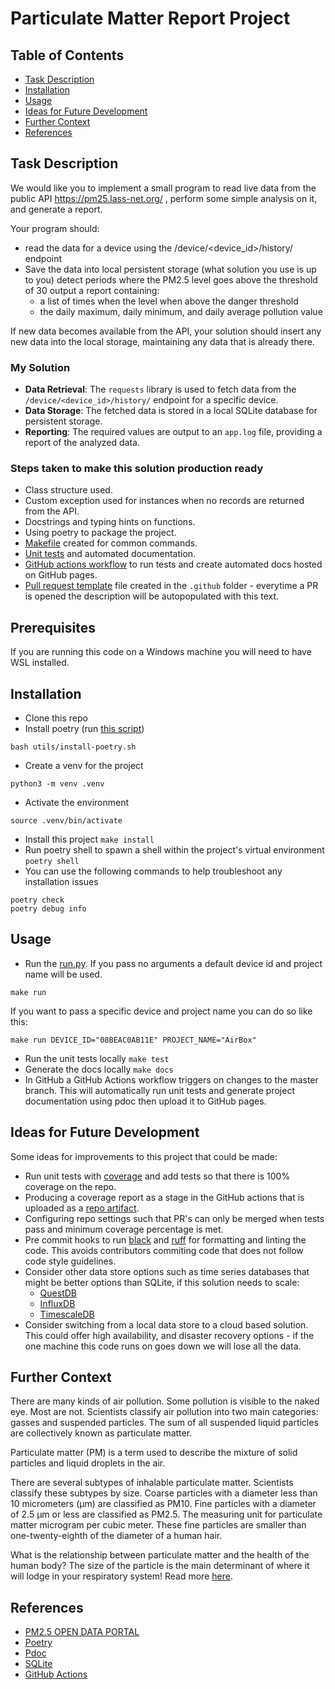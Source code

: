 # Particulate Matter Report Project

## Table of Contents
- [Task Description](#task-description)
- [Installation](#installation)
- [Usage](#usage)
- [Ideas for Future Development](#ideas-for-future-development)
- [Further Context](#further-context)
- [References](#references)

## Task Description

We would like you to implement a small program to read live data from the public API https://pm25.lass-net.org/ , perform some simple analysis on it, and generate a report.

Your program should:
- read the data for a device using the /device/<device_id>/history/ endpoint
- Save the data into local persistent storage (what solution you use is up to you)
detect periods where the PM2.5 level goes above the threshold of 30
output a report containing:
  - a list of times when the level when above the danger threshold
  - the daily maximum, daily minimum, and daily average pollution value

If new data becomes available from the API, your solution should insert any new data into the local storage, maintaining any data that is already there.

### My Solution
- **Data Retrieval**: The `requests` library is used to fetch data from the `/device/<device_id>/history/` endpoint for a specific device.
- **Data Storage**: The fetched data is stored in a local SQLite database for persistent storage.
- **Reporting**: The required values are output to an `app.log` file, providing a report of the analyzed data.

### Steps taken to make this solution production ready

- Class structure used.
- Custom exception used for instances when no records are returned from the API.
- Docstrings and typing hints on functions.
- Using poetry to package the project.
- [Makefile](Makefile) created for common commands.
- [Unit tests](tests) and automated documentation.
- [GitHub actions workflow](.github/workflows/test_and_deploy_workflow.yaml) to run tests and create automated docs hosted on GitHub pages.
- [Pull request template](.github/PULL_REQUEST_TEMPLATE.md) file created in the `.github` folder - everytime a PR is opened the description will be autopopulated with this text.

## Prerequisites
If you are running this code on a Windows machine you will need to have WSL installed.

## Installation
- Clone this repo
- Install poetry (run [this script](utils/install-poetry.sh))
```
bash utils/install-poetry.sh
```
- Create a venv for the project 

```
python3 -m venv .venv
```
- Activate the environment
```
source .venv/bin/activate
```
- Install this project `make install`
- Run poetry shell to spawn a shell within the project's virtual environment `poetry shell`
- You can use the following commands to help troubleshoot any installation issues
```
poetry check
poetry debug info
```

## Usage
- Run the [run.py](run.py). If you pass no arguments a default device id and project name will be used.
```
make run
```
If you want to pass a specific device and project name you can do so like this:
```
make run DEVICE_ID="08BEAC0AB11E" PROJECT_NAME="AirBox"
```
- Run the unit tests locally `make test`
- Generate the docs locally `make docs`
- In GitHub a GitHub Actions workflow triggers on changes to the master branch. This will automatically run unit tests and generate project documentation using pdoc then upload it to GitHub pages. 

## Ideas for Future Development
Some ideas for improvements to this project that could be made:
 - Run unit tests with [coverage](#https://coverage.readthedocs.io/en/7.5.3/) and add tests so that there is 100% coverage on the repo.
 - Producing a coverage report as a stage in the GitHub actions that is uploaded as a [repo artifact](#https://docs.github.com/en/actions/using-workflows/storing-workflow-data-as-artifacts).
 - Configuring repo settings such that PR's can only be merged when tests pass and minimum coverage percentage is met.
 - Pre commit hooks to run [black](#https://github.com/psf/black) and [ruff](#https://docs.astral.sh/ruff/) for formatting and linting the code. This avoids contributors commiting code that does not follow code style guidelines.
 - Consider other data store options such as time series databases that might be better options than SQLite, if this solution needs to scale:
   - [QuestDB](#https://questdb.io/)
   - [InfluxDB](#https://www.influxdata.com/)
   - [TimescaleDB](#https://www.timescale.com/)
 - Consider switching from a local data store to a cloud based solution. This could offer high availability, and disaster recovery options - if the one machine this code runs on goes down we will lose all the data.

## Further Context

There are many kinds of air pollution. Some pollution is visible to the naked eye. Most are not. Scientists classify air pollution into two main categories: gasses and suspended particles. The sum of all suspended liquid particles are collectively known as particulate matter.

Particulate matter (PM) is a term used to describe the mixture of solid particles and liquid droplets in the air.

There are several subtypes of inhalable particulate matter. Scientists classify these subtypes by size. Coarse particles with a diameter less than 10 micrometers (μm) are classified as PM10. Fine particles with a diameter of 2.5 μm or less are classified as PM2.5. 
The measuring unit for particulate matter microgram per cubic meter. These fine particles are smaller than one-twenty-eighth of the diameter of a human hair.

What is the relationship between particulate matter and the health of the human body? The size of the particle is the main determinant of where it will lodge in your respiratory system!
Read more [here](https://pm25.lass-net.org/).

## References
- [PM2.5 OPEN DATA PORTAL](https://pm25.lass-net.org/)
- [Poetry](https://python-poetry.org/docs/)
- [Pdoc](https://pdoc.dev/)
- [SQLite](https://www.sqlite.org/docs.html)
- [GitHub Actions](https://docs.github.com/en/actions)

